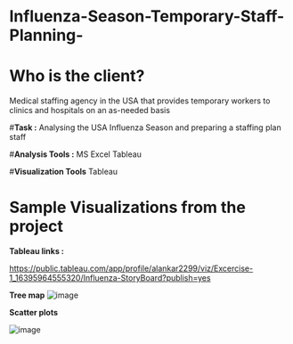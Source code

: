 # Influenza-Season-Temporary-Staff-Planning-

# **Who is the client?**
 Medical staffing agency in the USA that provides temporary workers to clinics and hospitals on an as-needed basis

#**Task :**
Analysing the USA Influenza Season and preparing a staffing plan staff

#**Analysis Tools :**
MS Excel
Tableau

#**Visualization Tools**
Tableau

 # Sample Visualizations from the project

**Tableau links :**

https://public.tableau.com/app/profile/alankar2299/viz/Excercise-1_16395964555320/Influenza-StoryBoard?publish=yes


**Tree map**
![image](https://user-images.githubusercontent.com/98812248/157541023-d8a7e534-4119-4709-a541-9d50f02028a7.png)

**Scatter plots**

![image](https://user-images.githubusercontent.com/98812248/157541280-a3f49f6d-ecb5-46c0-a744-8ae00fecb238.png)




